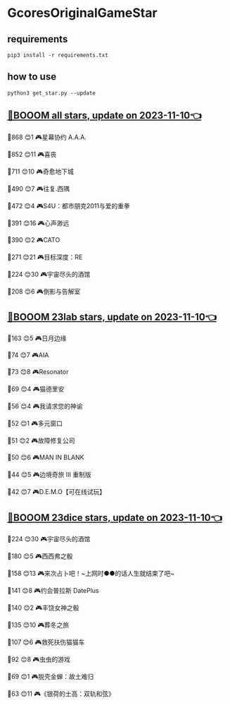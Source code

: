 # GcoresOriginalGameStar

## requirements
```
pip3 install -r requirements.txt
```

## how to use
```
python3 get_star.py --update
```

## [🔗BOOOM all stars, update on 2023-11-10👈](https://raw.githack.com/sichaozhang1112/GcoresOriginalGameStar/main/all.html) 
🌟868 😊1   🎮星幕协约 A.A.A.        

🌟852 😊11  🎮喜丧                 

🌟711 😊10  🎮奇愈地下城              

🌟490 😊7   🎮往复.西隅              

🌟472 😊4   🎮S4U：都市朋克2011与爱的重拳  

🌟391 😊16  🎮心声渺远               

🌟390 😊2   🎮CATO               

🌟271 😊21  🎮目标深度：RE            

🌟224 😊30  🎮宇宙尽头的酒馆            

🌟208 😊6   🎮倒影与告解室             

## [🔗BOOOM 23lab stars, update on 2023-11-10👈](https://raw.githack.com/sichaozhang1112/GcoresOriginalGameStar/main/23lab.html) 
🌟163 😊5   🎮日月边缘               

🌟74  😊7   🎮AIA                

🌟73  😊8   🎮Resonator          

🌟69  😊4   🎮猫德里安               

🌟56  😊4   🎮我请求您的神谕            

🌟52  😊1   🎮多元窗口               

🌟51  😊2   🎮故障修复公司             

🌟50  😊6   🎮MAN IN BLANK       

🌟44  😊5   🎮边境奇旅 III 重制版       

🌟42  😊7   🎮D.E.M.O【可在线试玩】     

## [🔗BOOOM 23dice stars, update on 2023-11-10👈](https://raw.githack.com/sichaozhang1112/GcoresOriginalGameStar/main/23dice.html) 
🌟224 😊30  🎮宇宙尽头的酒馆            

🌟180 😊5   🎮西西弗之骰              

🌟158 😊13  🎮来次占卜吧！~上网时●●的话人生就结束了吧~

🌟141 😊8   🎮约会普拉斯 DatePlus     

🌟140 😊2   🎮丰饶女神之骰             

🌟135 😊10  🎮葬冬之旅               

🌟107 😊6   🎮救死扶伤猫猫车            

🌟92  😊8   🎮虫虫的游戏              

🌟69  😊1   🎮脱壳金蝉：故土难归          

🌟63  😊11  🎮《银荷的士高：双轨和弦》       

